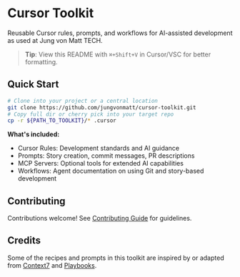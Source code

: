# Cursor Toolkit

Reusable Cursor rules, prompts, and workflows for AI-assisted development as used at Jung von Matt TECH.

> **Tip**: View this README with `⌘+Shift+V` in Cursor/VSC for better formatting.

## Quick Start

```bash
# Clone into your project or a central location
git clone https://github.com/jungvonmatt/cursor-toolkit.git
# Copy full dir or cherry pick into your target repo
cp -r ${PATH_TO_TOOLKIT}/* .cursor
```

**What's included:**

- Cursor Rules: Development standards and AI guidance
- Prompts: Story creation, commit messages, PR descriptions
- MCP Servers: Optional tools for extended AI capabilities
- Workflows: Agent documentation on using Git and story-based development

## Contributing

Contributions welcome! See [Contributing Guide](docs/CONTRIBUTING.md) for guidelines.

## Credits

Some of the recipes and prompts in this toolkit are inspired by or adapted from [Context7](https://context7.com) and [Playbooks](https://playbooks.com).
